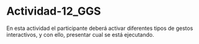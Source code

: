 # Actividad-12_GGS
En esta actividad el participante deberá activar diferentes tipos de gestos interactivos, y con ello, presentar cual se está ejecutando.
